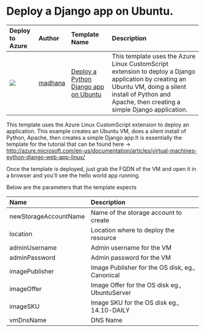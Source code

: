 # Deploy a Django app on Ubuntu.


| Deploy to Azure  | Author                          | Template Name   | Description     |
|:-----------------|:--------------------------------| :---------------| :---------------|
| <a href="https://portal.azure.com/#create/Microsoft.Template/uri/https%3A%2F%2Fraw.githubusercontent.com%2FDrewm3%2Fazure-quickstart-templates%2Fmaster%2Fdjango-app%2Fazuredeploy.json" target="_blank"><img src="http://azuredeploy.net/deploybutton_small.png"/></a> | [madhana](https://github.com/madhana) | [Deploy a Python Django app on Ubuntu](https://github.com/madhana/azure-quickstart-templates/tree/master/django-app) | This template uses the Azure Linux CustomScript extension to deploy a Django application by creating an Ubuntu VM, doing a silent install of Python and Apache, then creating a simple Django application.|

This template uses the Azure Linux CustomScript extension to deploy an application. This example creates an Ubuntu VM, does a silent install of Python, Apache, then creates a simple Django app.It is essentially the template for the tutorial that can be found here -> http://azure.microsoft.com/en-us/documentation/articles/virtual-machines-python-django-web-app-linux/

Once the template is deployed, just grab the FQDN of the VM and open it in a browser and you'll see the hello world app running.

Below are the parameters that the template expects

| Name   | Description    |
|:--- |:---|
| newStorageAccountName    | Name of the storage account to create    |
| location  | Location where to deploy the resource  |
| adminUsername | Admin username for the VM |
| adminPassword | Admin password for the VM |
| imagePublisher | Image Publisher for the OS disk, eg., Canonical |
| imageOffer | Image Offer for the OS disk eg., UbuntuServer |
| imageSKU | Image SKU for the OS disk  eg., 14.10-DAILY|
| vmDnsName | DNS Name |

